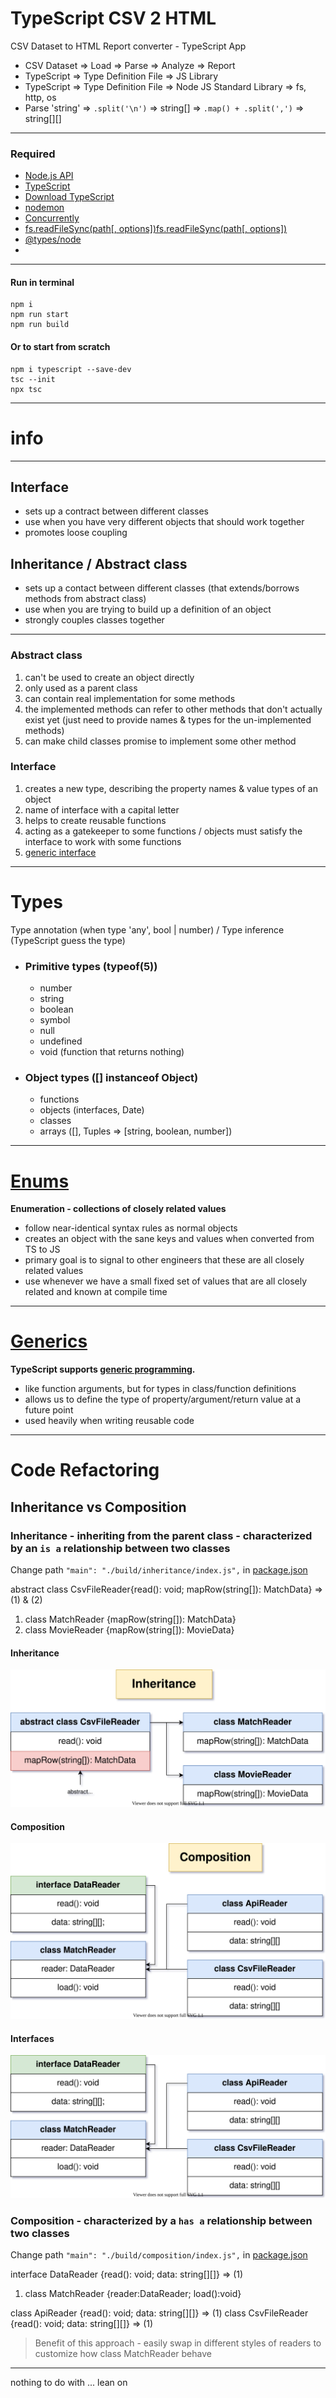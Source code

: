 # TypeScript CSV 2 HTML

CSV Dataset to HTML Report converter - TypeScript App

- CSV Dataset => Load => Parse => Analyze => Report
- TypeScript => Type Definition File => JS Library
- TypeScript => Type Definition File => Node JS Standard Library => fs, http, os
- Parse 'string' => ```.split('\n')``` => string[] => ```.map() + .split(',')``` => string[][]

----

### Required

* [Node.js API](https://nodejs.org/api/)
* [TypeScript](https://www.npmjs.com/package/typescript)
* [Download TypeScript](https://www.typescriptlang.org/download)
* [nodemon](https://www.npmjs.com/package/nodemon)
* [Concurrently](https://www.npmjs.com/package/concurrently)
* [fs.readFileSync(path[, options])fs.readFileSync(path[, options])](https://nodejs.org/api/fs.html#fs_fs_readfilesync_path_options)
* [@types/node](https://www.npmjs.com/package/@types/node)
* []()

------

#### Run in terminal

```
npm i
npm run start
npm run build
```

#### Or to start from scratch

```
npm i typescript --save-dev
tsc --init
npx tsc
```

-----------------------

# info

-----------------------

## Interface

* sets up a contract between different classes
* use when you have very different objects that should work together
* promotes loose coupling

## Inheritance / Abstract class

* sets up a contact between different classes (that extends/borrows methods from abstract class)
* use when you are trying to build up a definition of an object
* strongly couples classes together

-----------------------

### Abstract class

1) can't be used to create an object directly
2) only used as a parent class
3) can contain real implementation for some methods
4) the implemented methods can refer to other methods that don't actually exist yet
   (just need to provide names & types for the un-implemented methods)
5) can make child classes promise to implement some other method

### Interface

1) creates a new type, describing the property names & value types of an object
2) name of interface with a capital letter
3) helps to create reusable functions
4) acting as a gatekeeper to some functions / objects must satisfy the interface to work with some functions
5) [generic interface](https://www.typescriptlang.org/docs/handbook/2/generics.html)

-----------------------

# Types

Type annotation (when type 'any', bool | number) / Type inference (TypeScript guess the type)

* ### Primitive types (typeof(5))
    - number
    - string
    - boolean
    - symbol
    - null
    - undefined
    - void (function that returns nothing)
* ### Object types ([] instanceof Object)
    - functions
    - objects (interfaces, Date)
    - classes
    - arrays ([], Tuples => [string, boolean, number])

-----------------------

# [Enums](https://www.typescriptlang.org/docs/handbook/enums.html)

**Enumeration - collections of closely related values**

- follow near-identical syntax rules as normal objects
- creates an object with the sane keys and values when converted from TS to JS
- primary goal is to signal to other engineers that these are all closely related values
- use whenever we have a small fixed set of values that are all closely related and known at compile time

-----------------------

# [Generics](https://www.typescriptlang.org/docs/handbook/2/generics.html)

**TypeScript supports [generic programming](https://en.wikipedia.org/wiki/Generic_programming).**

- like function arguments, but for types in class/function definitions
- allows us to define the type of property/argument/return value at a future point
- used heavily when writing reusable code

-----

# Code Refactoring

## Inheritance vs Composition

### Inheritance - inheriting from the parent class - characterized by an `is a` relationship between two classes

Change path `"main": "./build/inheritance/index.js",` in [package.json](package.json)

abstract class CsvFileReader{read(): void; mapRow(string[]): MatchData} => (1) & (2)

1) class MatchReader {mapRow(string[]): MatchData}
2) class MovieReader {mapRow(string[]): MovieData}

#### Inheritance

![inheritance](static/images/inheritance.svg)

#### Composition

![composition](static/images/composition.svg)


#### Interfaces

![interfaces](static/images/interfaces.svg)


### Composition - characterized by a `has a` relationship between two classes

Change path `"main": "./build/composition/index.js",` in [package.json](package.json)

interface DataReader {read(): void; data: string[][]} => (1)

1) class MatchReader {reader:DataReader; load():void}

class ApiReader {read(): void; data: string[][]} => (1)
class CsvFileReader {read(): void; data: string[][]} => (1)

> Benefit of this approach - easily swap in different styles of readers to customize how class MatchReader behave


----

nothing to do with ... lean on